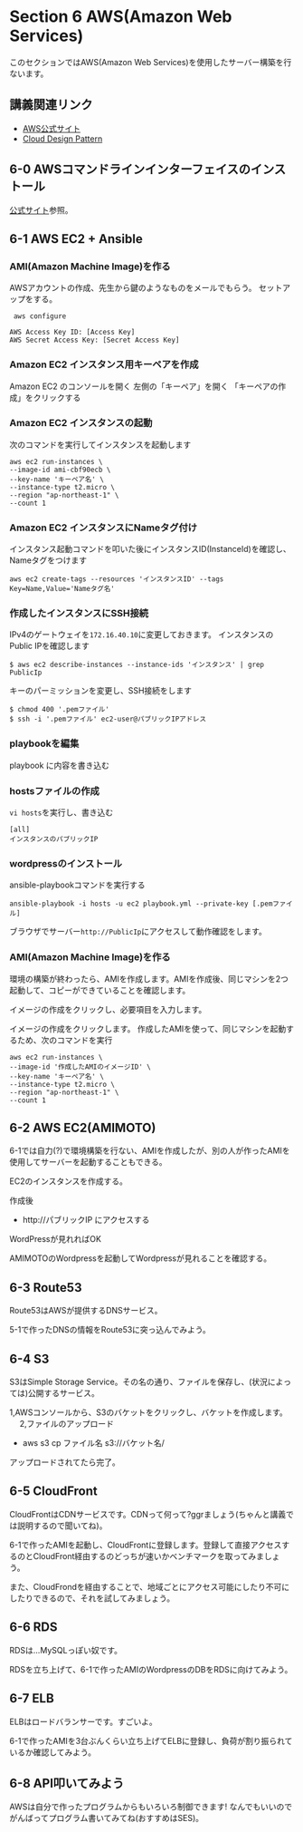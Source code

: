 # Section 6 AWS(Amazon Web Services)

このセクションではAWS(Amazon Web Services)を使用したサーバー構築を行ないます。

## 講義関連リンク

* [AWS公式サイト](http://aws.amazon.com/jp/)
* [Cloud Design Pattern](http://aws.clouddesignpattern.org/index.php/%E3%83%A1%E3%82%A4%E3%83%B3%E3%83%9A%E3%83%BC%E3%82%B8)

## 6-0 AWSコマンドラインインターフェイスのインストール

[公式サイト](http://aws.amazon.com/jp/cli/)参照。

## 6-1	AWS EC2 + Ansible


### AMI(Amazon Machine Image)を作る
AWSアカウントの作成、先生から鍵のようなものをメールでもらう。
セットアップをする。
```console
 aws configure

AWS Access Key ID: [Access Key]
AWS Secret Access Key: [Secret Access Key]
```


### Amazon EC2 インスタンス用キーペアを作成
Amazon EC2 のコンソールを開く
左側の「キーペア」を開く
「キーペアの作成」をクリックする

### Amazon EC2 インスタンスの起動
次のコマンドを実行してインスタンスを起動します
```
aws ec2 run-instances \
--image-id ami-cbf90ecb \
--key-name 'キーペア名' \
--instance-type t2.micro \
--region "ap-northeast-1" \
--count 1
```

### Amazon EC2 インスタンスにNameタグ付け
インスタンス起動コマンドを叩いた後にインスタンスID(InstanceId)を確認し、Nameタグをつけます
```
aws ec2 create-tags --resources 'インスタンスID' --tags Key=Name,Value='Nameタグ名'
```

### 作成したインスタンスにSSH接続
IPv4のゲートウェイを`172.16.40.10`に変更しておきます。
インスタンスのPublic IPを確認します
```
$ aws ec2 describe-instances --instance-ids 'インスタンス' | grep PublicIp
```
キーのパーミッションを変更し、SSH接続をします
```
$ chmod 400 '.pemファイル'
$ ssh -i '.pemファイル' ec2-user@パブリックIPアドレス
```

### playbookを編集
playbook に内容を書き込む

### hostsファイルの作成
`vi hosts`を実行し、書き込む
```
[all]
インスタンスのパブリックIP

```

### wordpressのインストール
ansible-playbookコマンドを実行する
```
ansible-playbook -i hosts -u ec2 playbook.yml --private-key [.pemファイル]
```
ブラウザでサーバー`http://PublicIp`にアクセスして動作確認をします。

### AMI(Amazon Machine Image)を作る
環境の構築が終わったら、AMIを作成します。AMIを作成後、同じマシンを2つ起動して、コピーができていることを確認します。

イメージの作成をクリックし、必要項目を入力します。

イメージの作成をクリックします。
作成したAMIを使って、同じマシンを起動するため、次のコマンドを実行
```
aws ec2 run-instances \
--image-id '作成したAMIのイメージID' \
--key-name 'キーペア名' \
--instance-type t2.micro \
--region "ap-northeast-1" \
--count 1
```


## 6-2 AWS EC2(AMIMOTO)

6-1では自力(?)で環境構築を行ない、AMIを作成したが、別の人が作ったAMIを使用してサーバーを起動することもできる。

EC2のインスタンスを作成する。

作成後
* http://パブリックIP
にアクセスする

WordPressが見れればOK

AMIMOTOのWordpressを起動してWordpressが見れることを確認する。

## 6-3 Route53

Route53はAWSが提供するDNSサービス。

5-1で作ったDNSの情報をRoute53に突っ込んでみよう。

## 6-4 S3

S3はSimple Storage Service。その名の通り、ファイルを保存し、(状況によっては)公開するサービス。

1,AWSコンソールから、S3のバケットをクリックし、バケットを作成します。
　
2,ファイルのアップロード
* aws s3 cp ファイル名 s3://バケット名/

アップロードされてたら完了。
## 6-5 CloudFront

CloudFrontはCDNサービスです。CDNって何って?ggrましょう(ちゃんと講義では説明するので聞いてね)。

6-1で作ったAMIを起動し、CloudFrontに登録します。登録して直接アクセスするのとCloudFront経由するのどっちが速いかベンチマークを取ってみましょう。

また、CloudFrondを経由することで、地域ごとにアクセス可能にしたり不可にしたりできるので、それを試してみましょう。

## 6-6 RDS

RDSは…MySQLっぽい奴です。

RDSを立ち上げて、6-1で作ったAMIのWordpressのDBをRDSに向けてみよう。

## 6-7 ELB

ELBはロードバランサーです。すごいよ。

6-1で作ったAMIを3台ぶんくらい立ち上げてELBに登録し、負荷が割り振られているか確認してみよう。

## 6-8 API叩いてみよう

AWSは自分で作ったプログラムからもいろいろ制御できます!
なんでもいいのでがんばってプログラム書いてみてね(おすすめはSES)。
